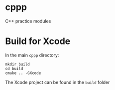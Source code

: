 # cppp
C++ practice modules

# Build for Xcode

In the main ```cppp``` directory:

    mkdir build
    cd build
    cmake .. -GXcode
    
The Xcode project can be found in the ```build``` folder
